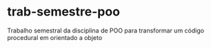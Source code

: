 # trab-semestre-poo
Trabalho semestral da disciplina de POO para transformar um código procedural em orientado a objeto
